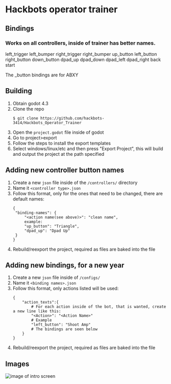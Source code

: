 # Hackbots operator trainer

## Bindings
### Works on all controllers, inside of trainer has better names.
left_trigger
left_bumper
right_trigger
right_bumper
up_button
left_button
right_button
down_button
dpad_up
dpad_down
dpad_left
dpad_right
back
start

The <direction>_button bindings are for ABXY

## Building
1. Obtain godot 4.3
2. Clone the repo
   ```
   $ git clone https://github.com/hackbots-3414/Hackbots_Operator_Trainer
   ```
3. Open the `project.godot` file inside of godot
4. Go to project>export
5. Follow the steps to install the export templates
6. Select windows/linux/etc and then press "Export Project", this will build and output the project at the path specified

## Adding new controller button names
1. Create a new `json` file inside of the `/controllers/` directory
2. Name it `<controller type>.json`
3. Follow this format, only for the ones that need to be changed, there are default names:
   ```
   {
	"binding-names": {
   		"<action name(see above)>": "clean name",
   		example:
   		"up_button": "Triangle",
   		"dpad_up": "Dpad Up"
   	}
   }
   ```
4. Rebuild/reexport the project, required as files are baked into the file

    
## Adding new bindings, for a new year
1. Create a new `json` file inside of `/configs/`
2. Name it `<binding names>.json`
3. Follow this format, only actions listed will be used:
	```
	{
		"action_texts":{
			# For each action inside of the bot, that is wanted, create a new line like this:
			"<Action>": "<Action Name>"
			# Example
			"left_button": "Shoot Amp"
			# The bindings are seen below
		}
	}
	```
 4. Rebuild/reexport the project, required as files are baked into the file

   
## Images
![image of intro screen](/images/intro_screen.png)


